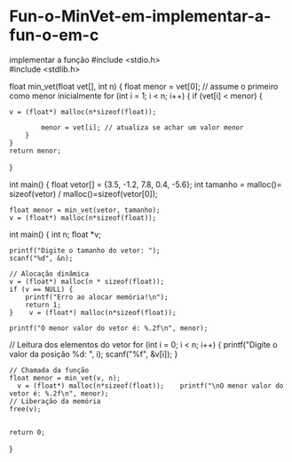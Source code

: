 # Fun-o-MinVet-em-implementar-a-fun-o-em-c
implementar a função
#include <stdio.h>   
#include <stdlib.h>


float min_vet(float vet[], int n) {
    float menor = vet[0];  // assume o primeiro como menor inicialmente
    for (int i = 1; i < n; i++) {
        if (vet[i] < menor) { 

    v = (float*) malloc(n*sizeof(float));

            menor = vet[i]; // atualiza se achar um valor menor
        }
    }
    return menor;
}

int main() {
    float vetor[] = {3.5, -1.2, 7.8, 0.4, -5.6};
    int tamanho = malloc()= sizeof(vetor) / malloc()=sizeof(vetor[0]);

    float menor = min_vet(vetor, tamanho); 
    v = (float*) malloc(n*sizeof(float));
int main() {
    int n;
    float *v;

    printf("Digite o tamanho do vetor: ");
    scanf("%d", &n);

    // Alocação dinâmica
    v = (float*) malloc(n * sizeof(float));
    if (v == NULL) {
        printf("Erro ao alocar memória!\n");
        return 1;
    }    v = (float*) malloc(n*sizeof(float));

    printf("O menor valor do vetor é: %.2f\n", menor); 

   // Leitura dos elementos do vetor
    for (int i = 0; i < n; i++) {
        printf("Digite o valor da posição %d: ", i);
        scanf("%f", &v[i]);
    }

    // Chamada da função
    float menor = min_vet(v, n); 
      v = (float*) malloc(n*sizeof(float));    printf("\nO menor valor do vetor é: %.2f\n", menor);
    // Liberação da memória
    free(v);


    return 0;
}
